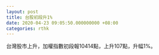 ```yaml
---
layout: post
title: 台股初段升1%
date: 2020-04-23 09:05:50.000000000 +08:00
categories: rthk
---
```


台灣股市上升，加權指數初段報10414點，上升107點，升幅1%。
